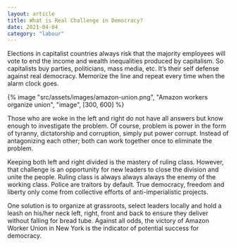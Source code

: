 ```yaml
---
layout: article
title: What is Real Challenge in Democracy?
date: 2021-04-04
category: "labour"
---
```


Elections in capitalist countries always risk that the majority employees will vote to end the income and wealth inequalities produced by capitalism. So capitalists buy parties, politicians, mass media, etc. It’s their self defense against real democracy. Memorize the line and repeat every time when the alarm clock goes.

<!-- excerpt -->

{% image "src/assets/images/amazon-union.png", "Amazon workers organize union", "image", [300, 600] %}

Those who are woke in the left and right do not have all answers but know enough to investigate the problem. Of course, problem is power in the form of tyranny, dictatorship and corruption, simply put power corrupt. Instead of antagonizing each other; both can work together once to eliminate the problem.

Keeping both left and right divided is the mastery of ruling class. However, that challenge is an opportunity for new leaders to close the division and unite the people. Ruling class is always always always the enemy of the working class. Police are traitors by default. True democracy, freedom and liberty only come from collective efforts of anti-imperialistic projects.

One solution is to organize at grassroots, select leaders locally and hold a leash on his/her neck left, right, front and back to ensure they deliver without falling for bread tube. Against all odds, the victory of Amazon Worker Union in New York is the indicator of potential success for democracy.
